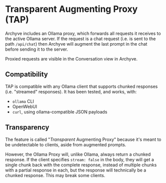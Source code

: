 # Transparent Augmenting Proxy (TAP)

Archyve includes an Ollama proxy, which forwards all requests it receives to the active Ollama server. If the request is a chat request (i.e. is sent to the path `/api/chat`) then Archyve will augment the last prompt in the chat before sending it to the server.

Proxied requests are visible in the Conversation view in Archyve.

## Compatibility

TAP is compatible with any Ollama client that supports chunked responses (i.e. "streamed" responses). It has been tested, and works, with:

- `ollama` CLI
- OpenWebUI
- `curl`, using ollama-compatible JSON payloads

## Transparency

The feature is called "_Transparent_ Augmenting Proxy" because it's meant to be undetectable to clients, aside from augmented prompts.

However, the Ollama Proxy will, unlike Ollama, always return a chunked response. If the client specifies `stream: false` in the body, they will get a single chunk back with the complete response, instead of multiple chunks with a partial response in each, but the response will technically be a chunked response. This may break some clients.
